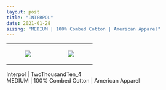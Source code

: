 ```yaml
---
layout: post
title: "INTERPOL"
date: 2021-01-28
sizing: "MEDIUM | 100% Combed Cotton | American Apparel"
---
```




<table style="width:100%;"><tr><td style="vertical-align:top;">
      <figure class="tmblr-full" data-orig-height="2048" data-orig-width="1365" data-orig-src="https://concertshirts.netlify.app/shirts/0319/0319-01.jpg"><img src="https://64.media.tumblr.com/3250ca0f22551ff3c7a064a4e64070d6/9dfd51b66dcca337-8e/s540x810/85aa1e02e0b123c81a9d1f149a78448be2af0df6.jpg" data-orig-height="2048" data-orig-width="1365" data-orig-src="https://concertshirts.netlify.app/shirts/0319/0319-01.jpg"/></figure></td>
    <td style="vertical-align:top;">
      <figure class="tmblr-full" data-orig-height="2048" data-orig-width="1365" data-orig-src="https://concertshirts.netlify.app/shirts/0319/0319-02.jpg"><img src="https://64.media.tumblr.com/7e4baff2f7f54d5f1f5c0c4f402a726d/9dfd51b66dcca337-b6/s540x810/8598937ba6d6e7d543f937dff242f13a62401ce6.jpg" data-orig-height="2048" data-orig-width="1365" data-orig-src="https://concertshirts.netlify.app/shirts/0319/0319-02.jpg"/></figure></td>
  </tr></table><p>
  Interpol | TwoThousandTen_4<br/>MEDIUM | 100% Combed Cotton | American Apparel
</p>
